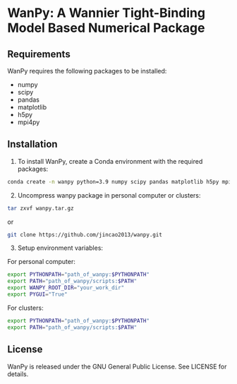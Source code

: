 # WanPy: A Wannier Tight-Binding Model Based Numerical Package

## Requirements
WanPy requires the following packages to be installed:
- numpy
- scipy
- pandas
- matplotlib
- h5py
- mpi4py

## Installation
1. To install WanPy, create a Conda environment with the required packages:
```bash
conda create -n wanpy python=3.9 numpy scipy pandas matplotlib h5py mpi4py
````

2. Uncompress wanpy package in personal computer or clusters: 

```bash
tar zxvf wanpy.tar.gz
```
or
```bash
git clone https://github.com/jincao2013/wanpy.git
```

3. Setup environment variables: 

For personal computer:
```bash
export PYTHONPATH="path_of_wanpy:$PYTHONPATH"
export PATH="path_of_wanpy/scripts:$PATH"
export WANPY_ROOT_DIR="your_work_dir"
export PYGUI="True"
```

For clusters:
```bash
export PYTHONPATH="path_of_wanpy:$PYTHONPATH"
export PATH="path_of_wanpy/scripts:$PATH"
```

## License
WanPy is released under the GNU General Public License. See LICENSE for details.